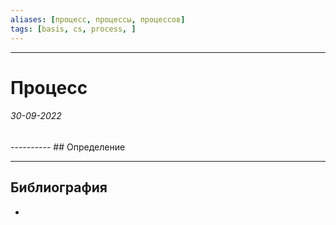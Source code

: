 ```yaml
---
aliases: [процесс, процессы, процессов]
tags: [basis, cs, process, ]
---
```

---
# Процесс
<h6>30-09-2022</h6>
----------
## Определение


---
## Библиография
- 

